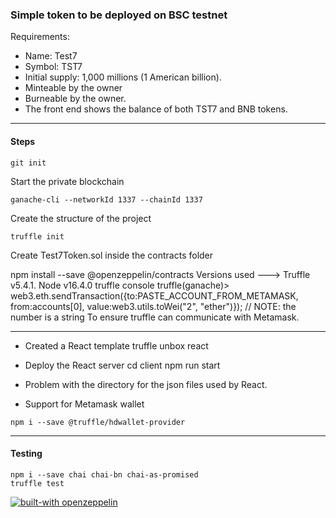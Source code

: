 ### Simple token to be deployed on BSC testnet

Requirements:

- Name: Test7
- Symbol: TST7
- Initial supply: 1,000 millions (1 American billion).
- Minteable by the owner
- Burneable by the owner.
- The front end shows the balance of both TST7 and BNB tokens.
-----------------------------------------------------------------

#### Steps

```
git init
```

Start the private blockchain 

```
ganache-cli --networkId 1337 --chainId 1337
```

Create the structure of the project

```
truffle init
```

Create Test7Token.sol inside the contracts folder

npm install --save @openzeppelin/contracts
Versions used ---> Truffle v5.4.1. Node v16.4.0
truffle console
truffle(ganache)> web3.eth.sendTransaction({to:PASTE_ACCOUNT_FROM_METAMASK, from:accounts[0], value:web3.utils.toWei("2", "ether")});     // NOTE: the number is a string
To ensure truffle can communicate with Metamask.

------
- Created a React template
  truffle unbox react
  
- Deploy the React server
cd client
npm run start
- Problem with the directory for the json files used by React.
- Support for Metamask wallet 
```
npm i --save @truffle/hdwallet-provider
```


-------
#### Testing 

```
npm i --save chai chai-bn chai-as-promised
truffle test
```

[![built-with openzeppelin](https://img.shields.io/badge/built%20with-OpenZeppelin-3677FF)](https://docs.openzeppelin.com/)

